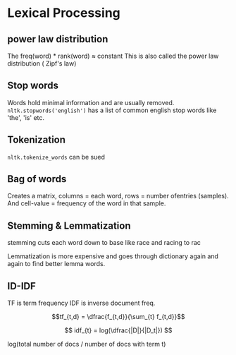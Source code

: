 # Lexical Processing

## power law distribution
The freq(word) * rank(word) $\approx$ constant
This is also called the power law distribution ( Zipf's law) 

## Stop words
Words hold minimal information and are usually removed.
`nltk.stopwords('english')` has a list of common english stop words like 'the', 'is' etc.

## Tokenization
`nltk.tokenize_words` can be sued

## Bag of words

Creates a matrix, columns = each word, rows  = number ofentries (samples). And cell-value = frequency of the word in that sample.

## Stemming & Lemmatization
stemming cuts each word down to base like race and racing to rac

Lemmatization is more expensive and goes through dictionary again and again to find better lemma words.

## ID-IDF
TF is term frequency
IDF is inverse document freq.

$$tf_{t,d} = \dfrac{f_{t,d}}{\sum_{t} f_{t,d}}$$

$$ idf_{t} = log(\dfrac{|D|}{|D_t|}) $$

log(total number of docs / number of docs with term t)
